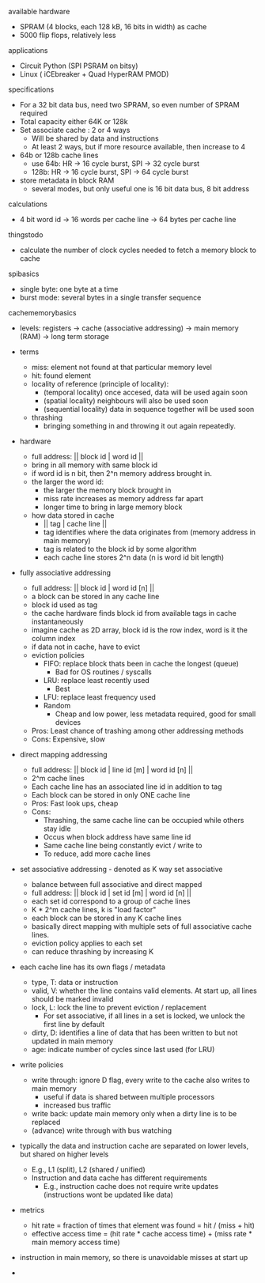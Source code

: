 available hardware
- SPRAM (4 blocks, each 128 kB, 16 bits in width) as cache
- 5000 flip flops, relatively less


applications
- Circuit Python (SPI PSRAM on bitsy)
- Linux ( iCEbreaker + Quad HyperRAM PMOD)


specifications
- For a 32 bit data bus, need two SPRAM, so even number of SPRAM required
- Total capacity either 64K or 128k
- Set associate cache : 2 or 4 ways
    - Will be shared by data and instructions
    - At least 2 ways, but if more resource available, then increase to 4
- 64b or 128b cache lines
    - use 64b:  HR -> 16 cycle burst, SPI -> 32 cycle burst
    - 128b: HR -> 16 cycle burst, SPI -> 64 cycle burst
- store metadata in block RAM
    - several modes, but only useful one is 16 bit data bus, 8 bit address
    

calculations
- 4 bit word id -> 16 words per cache line -> 64 bytes per cache line

thingstodo
- calculate the number of clock cycles needed to fetch a memory block to cache

spibasics
- single byte: one byte at a time
- burst mode: several bytes in a single transfer sequence



cachememorybasics
- levels: registers -> cache (associative addressing) -> main memory (RAM) -> long term storage
- terms
    - miss: element not found at that particular memory level
    - hit: found element
    - locality of reference (principle of locality):
        - (temporal locality) once accesed, data will be used again soon
        - (spatial locality) neighbours will also be used soon
        - (sequential locality) data in sequence together will be used soon
    - thrashing
        - bringing something in and throwing it out again repeatedly.
- hardware
    - full address: || block  id | word id ||
    - bring in all memory with same block id
    - if word id is n bit, then 2^n memory address brought in.
    - the larger the word id:
        - the larger the memory block brought in
        - miss rate increases as memory address far apart
        - longer time to bring in large memory block
    - how data stored in cache
        - || tag | cache line ||
        - tag identifies where the data originates from (memory address in main memory)
        - tag is related to the block id by some algorithm
        - each cache line stores 2^n data (n is word id bit length)
- fully associative addressing
    - full address: || block  id | word id [n] ||
    - a block can be stored in any cache line
    - block id used as tag
    - the cache hardware finds block id from available tags in cache instantaneously
    - imagine cache as 2D array, block id is the row index, word is it the column index
    - if data not in cache, have to evict
    - eviction policies
        - FIFO: replace block thats been in cache the longest (queue)
            - Bad for OS routines / syscalls
        - LRU: replace least recently used
            - Best
        - LFU: replace least frequency used
        - Random
            - Cheap and low power, less metadata required, good for small devices
    - Pros: Least chance of trashing among other addressing methods
    - Cons: Expensive, slow
- direct mapping addressing
    - full address: || block  id | line id [m] | word id [n] ||
    - 2^m cache lines
    - Each cache line has an associated line id in addition to tag
    - Each block can be stored in only ONE cache line
    - Pros: Fast look ups, cheap
    - Cons:
        - Thrashing, the same cache line can be occupied while others stay idle
        - Occus when block address have same line id
        - Same cache line being constantly evict / write to
        - To reduce, add more cache lines
- set associative addressing - denoted as K way set associative
    - balance between full associative and direct mapped
    - full address: || block  id | set id [m] | word id [n] ||
    - each set id correspond to a group of cache lines 
    - K * 2^m cache lines, k is "load factor"
    - each block can be stored in any K cache lines
    - basically direct mapping with multiple sets of full associative cache lines.
    - eviction policy applies to each set
    - can reduce thrashing by increasing K
- each cache line has its own flags / metadata
    - type, T: data or instruction
    - valid, V: whether the line contains valid elements. At start up, all lines should be marked invalid
    - lock, L: lock the line to prevent eviction / replacement
        - For set associative, if all lines in a set is locked, we unlock the first line by default
    - dirty, D: identifies a line of data that has been written to but not updated in main memory
    - age: indicate number of cycles since last used (for LRU)
- write policies
    - write through: ignore D flag, every write to the cache also writes to main memory
        - useful if data is shared between multiple processors
        - increased bus traffic
    - write back: update main memory only when a dirty line is to be replaced
    - (advance) write through with bus watching
- typically the data and instruction cache are separated on lower levels, but shared on higher levels
    - E.g., L1 (split), L2 (shared / unified)
    - Instruction and data cache has different requirements
        - E.g., instruction cache does not require write updates (instructions wont be updated like data)



- metrics
    - hit rate = fraction of times that element was found = hit / (miss + hit)
    - effective access time = (hit rate * cache access time) + (miss rate * main memory access time)
- instruction in main memory, so there is unavoidable misses at start up
- 

